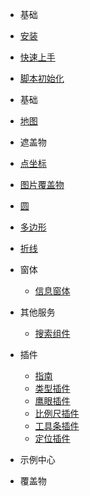 - 基础
 - [安装](zh-cn/introduction/install)
 - [快速上手](zh-cn/introduction/quick-start)
 - [脚本初始化](zh-cn/introduction/init)

- 基础
 - [地图](zh-cn/base/amap)

- 遮盖物
 - [点坐标](zh-cn/coverings/marker)
 - [图片覆盖物](zh-cn/coverings/ground-image)
 - [圆](zh-cn/coverings/circle)
 - [多边形](zh-cn/coverings/polygon)
 - [折线](zh-cn/coverings/polyline)

- 窗体
  - [信息窗体](zh-cn/windows/info-window)

- 其他服务
  - [搜索组件](zh-cn/services/searchbox.md)

- 插件
  - [指南](zh-cn/plugins/base.md)
  - [类型插件](zh-cn/plugins/maptype.md)
  - [鹰眼插件](zh-cn/plugins/overview.md)
  - [比例尺插件](zh-cn/plugins/scale.md)
  - [工具条插件](zh-cn/plugins/toolbar.md)
  - [定位插件](zh-cn/plugins/geolocation.md)

- 示例中心
 - 覆盖物
